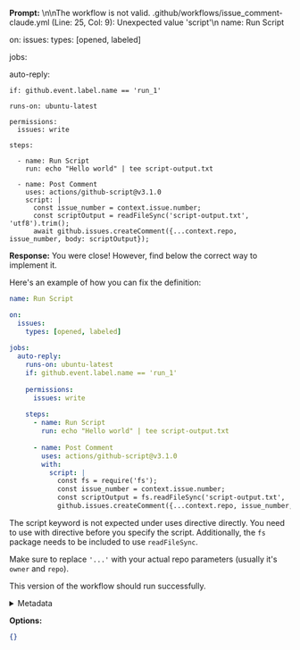**Prompt:**
\n\nThe workflow is not valid. .github/workflows/issue_comment-claude.yml (Line: 25, Col: 9): Unexpected value 'script'\n name: Run Script

on: 
  issues:
    types: [opened, labeled]

jobs:

  auto-reply:
  
    if: github.event.label.name == 'run_1'
    
    runs-on: ubuntu-latest

    permissions:
      issues: write
    
    steps:
    
      - name: Run Script
        run: echo "Hello world" | tee script-output.txt
        
      - name: Post Comment
        uses: actions/github-script@v3.1.0
        script: |
          const issue_number = context.issue.number;
          const scriptOutput = readFileSync('script-output.txt', 'utf8').trim();
          await github.issues.createComment({...context.repo, issue_number, body: scriptOutput});

**Response:**
You were close! However, find below the correct way to implement it.

Here's an example of how you can fix the definition:

```yaml
name: Run Script

on: 
  issues:
    types: [opened, labeled]
    
jobs:
  auto-reply:
    runs-on: ubuntu-latest
    if: github.event.label.name == 'run_1'
    
    permissions:
      issues: write
      
    steps:
      - name: Run Script
        run: echo "Hello world" | tee script-output.txt
        
      - name: Post Comment
        uses: actions/github-script@v3.1.0
        with:
          script: |
            const fs = require('fs');
            const issue_number = context.issue.number;
            const scriptOutput = fs.readFileSync('script-output.txt', 'utf8').trim();
            github.issues.createComment({...context.repo, issue_number, body: scriptOutput});
```

The script keyword is not expected under uses directive directly. You need to use with directive before you specify the script. Additionally, the `fs` package needs to be included to use `readFileSync`.

Make sure to replace `'...'` with your actual repo parameters (usually it's `owner` and `repo`).
  
This version of the workflow should run successfully.

<details><summary>Metadata</summary>

- Duration: 26769 ms
- Datetime: 2023-09-06T17:46:55.265488
- Model: gpt-4-0613

</details>

**Options:**
```json
{}
```

